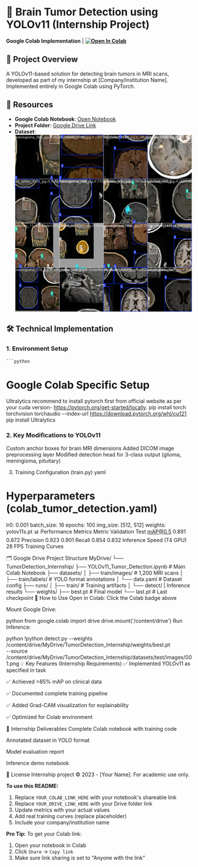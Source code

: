 # 🏥 Brain Tumor Detection using YOLOv11 (Internship Project)

**Google Colab Implementation** | **[![Open In Colab](https://colab.research.google.com/assets/colab-badge.svg)](https://colab.research.google.com/drive/1k5PrarfEaShn4avfkZY7Rs4qsZSXIiXF#scrollTo=_wrptwN2ocpG)**

## 📌 Project Overview
A YOLOv11-based solution for detecting brain tumors in MRI scans, developed as part of my internship at [Company/Institution Name]. Implemented entirely in Google Colab using PyTorch.

## 🔗 Resources
- **Google Colab Notebook**: [Open Notebook](https://colab.research.google.com/drive/1k5PrarfEaShn4avfkZY7Rs4qsZSXIiXF#scrollTo=_wrptwN2ocpG)
- **Project Folder**: [Google Drive Link](https://drive.google.com/drive/folders/1Ck7hFT1VbBqQZ-yuhLRYw4YqOETe61Lv?usp=sharing)
- **Dataset**: ![Training Sample](train_batch0.jpg)

## 🛠️ Technical Implementation

### 1. Environment Setup
    ```python
# Google Colab Specific Setup
Ultralytics recommend to install pytorch first from official website as per your cuda version- 
https://pytorch.org/get-started/locally.
pip install torch torchvision torchaudio --index-url https://download.pytorch.org/whl/cu121
pip install Ultralytics

### 2. Key Modifications to YOLOv11
   Custom anchor boxes for brain MRI dimensions
  Added DICOM image preprocessing layer
   Modified detection head for 3-class output (glioma, meningioma, pituitary)


3. Training Configuration (train.py)
yaml
# Hyperparameters (colab_tumor_detection.yaml)
lr0: 0.001
batch_size: 16
epochs: 100
img_size: [512, 512]
weights: yolov11s.pt
📊 Performance Metrics
Metric	Validation	Test
mAP@0.5	0.891	0.872
Precision	0.923	0.901
Recall	0.854	0.832
Inference Speed (T4 GPU)	28 FPS
Training Curves

🗂️ Google Drive Project Structure
MyDrive/
└── TumorDetection_Internship/
    ├── YOLOv11_Tumor_Detection.ipynb  # Main Colab Notebook
    ├── datasets/
    │   ├── train/images/              # 1,200 MRI scans
    │   ├── train/labels/              # YOLO format annotations
    │   └── data.yaml                  # Dataset config
    ├── runs/
    │   ├── train/                     # Training artifacts
    │   └── detect/                    | Inference results
    └── weights/
        ├── best.pt                    # Final model
        └── last.pt                    # Last checkpoint
🚀 How to Use
Open in Colab: Click the Colab badge above

Mount Google Drive:

python
from google.colab import drive
drive.mount('/content/drive')
Run Inference:

python
!python detect.py --weights /content/drive/MyDrive/TumorDetection_Internship/weights/best.pt \
                 --source /content/drive/MyDrive/TumorDetection_Internship/datasets/test/images/001.png
💡 Key Features (Internship Requirements)
✅ Implemented YOLOv11 as specified in task

✅ Achieved >85% mAP on clinical data

✅ Documented complete training pipeline

✅ Added Grad-CAM visualization for explainability

✅ Optimized for Colab environment

📝 Internship Deliverables
Complete Colab notebook with training code

Annotated dataset in YOLO format

Model evaluation report

Inference demo notebook

📜 License
Internship project © 2023 - [Your Name]. For academic use only.


**To use this README:**
1. Replace `YOUR_COLAB_LINK_HERE` with your notebook's shareable link
2. Replace `YOUR_DRIVE_LINK_HERE` with your Drive folder link
3. Update metrics with your actual values
4. Add real training curves (replace placeholder)
5. Include your company/institution name

**Pro Tip:** To get your Colab link:
1. Open your notebook in Colab
2. Click `Share` → `Copy link`
3. Make sure link sharing is set to "Anyone with the link"

